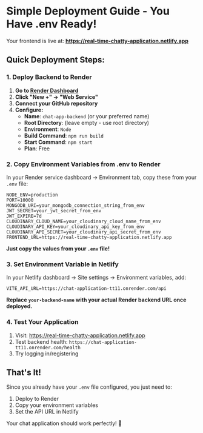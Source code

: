 # Simple Deployment Guide - You Have .env Ready!

Your frontend is live at: **https://real-time-chatty-application.netlify.app**

## Quick Deployment Steps:

### 1. Deploy Backend to Render

1. **Go to [Render Dashboard](https://dashboard.render.com/)**
2. **Click "New +" → "Web Service"**
3. **Connect your GitHub repository**
4. **Configure:**
   - **Name**: `chat-app-backend` (or your preferred name)
   - **Root Directory**: (leave empty - use root directory)
   - **Environment**: `Node`
   - **Build Command**: `npm run build`
   - **Start Command**: `npm start`
   - **Plan**: Free

### 2. Copy Environment Variables from .env to Render

In your Render service dashboard → Environment tab, copy these from your `.env` file:

```
NODE_ENV=production
PORT=10000
MONGODB_URI=your_mongodb_connection_string_from_env
JWT_SECRET=your_jwt_secret_from_env
JWT_EXPIRE=7d
CLOUDINARY_CLOUD_NAME=your_cloudinary_cloud_name_from_env
CLOUDINARY_API_KEY=your_cloudinary_api_key_from_env
CLOUDINARY_API_SECRET=your_cloudinary_api_secret_from_env
FRONTEND_URL=https://real-time-chatty-application.netlify.app
```

**Just copy the values from your `.env` file!**

### 3. Set Environment Variable in Netlify

In your Netlify dashboard → Site settings → Environment variables, add:

```
VITE_API_URL=https://chat-application-tt11.onrender.com/api
```

**Replace `your-backend-name` with your actual Render backend URL once deployed.**

### 4. Test Your Application

1. Visit: https://real-time-chatty-application.netlify.app
2. Test backend health: `https://chat-application-tt11.onrender.com/health`
3. Try logging in/registering

## That's It! 

Since you already have your `.env` file configured, you just need to:
1. Deploy to Render
2. Copy your environment variables
3. Set the API URL in Netlify

Your chat application should work perfectly! 🚀
